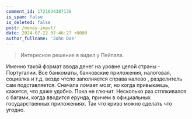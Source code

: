 ```yaml
---
comment_id: 1721634387138
is_spam: false
is_deleted: false
post: /money-input/
date: 2024-07-22 07:46:27 +0000
author_fullname: 'John Doe'
---
```


> Интересное решение я видел у Пейпала.

Именно такой формат ввода денег на уровне целой страны - Португалии. Все банкоматы, банковские приложения, налоговая, социалка и т.д. везде чтсло заполняется справа налево , разделитель сам подставляется. Сначала ломает мозг, но когда привыкаешь, кажется, что даже удобно. Пока не глючит. Несколько раз стплкивался с багами, когда вводится ерунда, причем в официальных государственных приложениях. Так что криво можно сделать что угодно.
